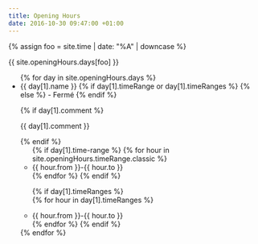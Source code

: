 ```yaml
---
title: Opening Hours
date: 2016-10-30 09:47:00 +01:00
---
```


{% assign foo = site.time | date: "%A" | downcase %}

{{ site.openingHours.days[foo] }}    

<script src="https://cdnjs.cloudflare.com/ajax/libs/jquery/3.1.1/jquery.min.js" ></script>

<script src="https://cdnjs.cloudflare.com/ajax/libs/moment.js/2.15.2/moment.min.js"></script>

<script>
  var openingHours = {{ site.openingHours | jsonify }};
</script>  

<ul>
{% for day in site.openingHours.days %}
<li>  
{{ day[1].name }}   
{% if day[1].timeRange or day[1].timeRanges %}  
{% else %}
- Fermé   
{% endif %}  

{% if day[1].comment %} 
  <p>{{ day[1].comment }}</p>  
{% endif %}

<ul>
{% if day[1].time-range %}
  {% for hour in site.openingHours.timeRange.classic %}
  <li>{{ hour.from }}-{{ hour.to }}</li>  
  {% endfor %}
{% endif %}

{% if day[1].timeRanges  %}   
  {% for hour in day[1].timeRanges %}
  <li>{{ hour.from }}-{{ hour.to }}</li>
  {% endfor %}
{% endif %}
</ul>
</li>
{% endfor %}
</ul>